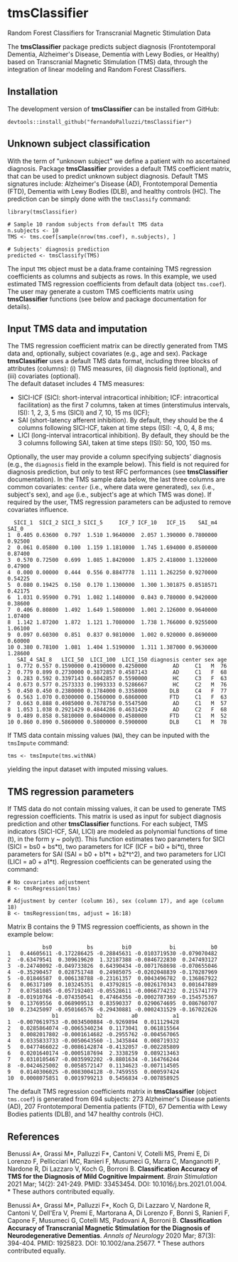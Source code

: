 # tmsClassifier
Random Forest Classifiers for Transcranial Magnetic Stimulation Data

The **tmsClassifier** package predicts subject diagnosis (Frontotemporal Dementia, Alzheimer's Disease, Dementia with Lewy Bodies, or Healthy) based on Transcranial Magnetic Stimulation (TMS) data, through the integration of linear modeling and Random Forest Classifiers.

## Installation

The development version of **tmsClassifier** can be installed from GitHub:

```{r, eval = FALSE}
devtools::install_github("fernandoPalluzzi/tmsClassifier")
```

## Unknown subject classification

With the term of "unknown subject" we define a patient with no ascertained diagnosis. Package **tmsClassifier** provides a default TMS coefficient matrix, that can be used to predict unknown subject diagnosis.
Default TMS signatures include: Alzheimer's Disease (AD), Frontotemporal Dementia (FTD), Dementia with Lewy Bodies (DLB), and healthy controls (HC).
The prediction can be simply done with the `tmsClassify` command:

```{r, eval = FALSE}
library(tmsClassifier)

# Sample 10 random subjects from default TMS data
n.subjects <- 10
TMS <- tms.coef[sample(nrow(tms.coef), n.subjects), ]

# Subjects' diagnosis prediction
predicted <- tmsClassify(TMS)
```

The input `TMS` object must be a data.frame containing TMS regression coefficients as columns and subjects as rows. In this example, we used estimated TMS regression coefficients from default data (object `tms.coef`). The user may generate a custom TMS coefficients matrix using **tmsClassifier** functions (see below and package documentation for details).

## Input TMS data and imputation

The TMS regression coefficient matrix can be directly generated from TMS data and, optionally, subject covariates (e.g., age and sex). Package **tmsClassifier** uses a default TMS data format, including three blocks of attributes (columns): (i) TMS measures, (ii) diagnosis field (optional), and (iii) covariates (optional).  
The default dataset includes 4 TMS measures:
- SICI-ICF (SICI: short-interval intracortical inhibition; ICF: intracortical facilitation) as the first 7 columns, taken at times (interstimulus intervals, ISI): 1, 2, 3, 5 ms (SICI) and 7, 10, 15 ms (ICF);
- SAI (short-latency afferent inhibition). By default, they should be the 4 columns following SICI-ICF, taken at time steps (ISI): -4, 0, 4, 8 ms;
- LICI (long-interval intracortical inhibition). By default, they should be the 3 columns following SAI, taken at time
steps (ISI): 50, 100, 150 ms.  

Optionally, the user may provide a column specifying subjects' diagnosis (e.g., the `diagnosis` field in the example below). This field is not required for diagnosis prediction, but only to test RFC performances (see **tmsClassifier** documentation). In the TMS sample data below, the last three columns are common covariates: `center` (i.e., where data were generated), `sex` (i.e., subject's sex), and `age` (i.e., subject's age at which TMS was done). If required by the user, TMS regression parameters can be adjusted to remove covariates influence.

```{r, eval = FALSE}
  SICI_1  SICI_2 SICI_3 SICI_5     ICF_7 ICF_10   ICF_15    SAI_m4   SAI_0
1  0.405 0.63600  0.797  1.510 1.9640000  2.057 1.390000 0.7800000 0.92500
2  0.061 0.05800  0.100  1.159 1.1810000  1.745 1.694000 0.8500000 0.87400
3  0.570 0.72500  0.699  1.085 1.8420000  1.875 2.418000 1.1320000 0.47900
4  0.000 0.00000  0.444  0.556 0.8847778  1.111 1.262250 0.9270000 0.54225
5  0.080 0.19425  0.150  0.170 1.1300000  1.300 1.301875 0.8518571 0.42175
6  1.031 0.95900  0.791  1.082 1.1480000  0.843 0.780000 0.9420000 0.38600
7  0.406 0.80800  1.492  1.649 1.5080000  1.001 2.126000 0.9640000 1.07400
8  1.142 1.87200  1.872  1.121 1.7080000  1.738 1.766000 0.9255000 1.06100
9  0.097 0.60300  0.851  0.837 0.9810000  1.002 0.920000 0.8690000 0.60000
10 0.380 0.78100  1.081  1.404 1.5190000  1.311 1.387000 0.9630000 1.28600
   SAI_4 SAI_8   LICI_50  LICI_100  LICI_150 diagnosis center sex age
1  0.772 0.557 0.1590000 0.4190000 0.4250000        AD     C1   M  76
2  0.779 0.899 0.2730000 0.3872857 0.4587143        AD     C1   F  68
3  0.283 0.592 0.3397143 0.6042857 0.5590000        HC     C3   F  63
4  0.673 0.577 0.2573333 0.1993333 0.5286667        HC     C2   M  76
5  0.450 0.450 0.2380000 0.1784000 0.3358000       DLB     C4   F  77
6  0.563 1.070 0.0300000 0.1560000 0.6860000       FTD     C1   F  63
7  0.663 0.888 0.4985000 0.7678750 0.5547500        AD     C1   M  57
8  1.053 1.038 0.2921429 0.4844286 0.4631429        AD     C2   F  68
9  0.489 0.858 0.5810000 0.6040000 0.4580000       FTD     C1   M  52
10 0.860 0.890 0.5860000 0.5800000 0.5900000       DLB     C1   M  78
```

If TMS data contain missing values (`NA`), they can be inputed with the `tmsImpute` command:

```{r, eval = FALSE}
tms <- tmsImpute(tms.withNA)
```

yielding the input dataset with imputed missing values. 

##  TMS regression parameters

If TMS data do not contain missing values, it can be used to generate TMS regression coefficients. This matrix is used as input for subject diagnosis prediction and other **tmsClassifier** functions. For each subject, TMS indicators (SICI-ICF, SAI, LICI) are modeled as polynomial functions of time (t), in the form y ~ poly(t). This function estimates two parameters for SICI (SICI = bs0 + bs\*t), two parameters for ICF (ICF = bi0 + bi\*t), three parameters for SAI (SAI = b0 + b1\*t + b2\*t^2), and two parameters for LICI (LICI = a0 + a1\*t). Regression coefficients can be generated using the command:

```{r, eval = FALSE}
# No covariates adjustment
B <- tmsRegression(tms)

# Adjustment by center (column 16), sex (column 17), and age (column 18)
B <- tmsRegression(tms, adjust = 16:18)
```

Matrix B contains the 9 TMS regression coefficients, as shown in the example below:

```{r, eval = FALSE}
           bs0           bs         bi0            bi           b0
1   0.44605611 -0.172286425 -0.28845631 -0.0103719530 -0.079070482
2  -0.63479541  0.309619620  1.32187388 -0.0846722830  0.247493127
3  -0.24740092 -0.049733826  0.64390434 -0.0071768698 -0.070655046
4  -0.35290457  0.028751748  0.24985075 -0.0202048839 -0.170287969
5  -0.01846587  0.006138788 -0.23161357  0.0043496782  0.136867922
6   0.06317109  0.103245351  0.43792815 -0.0026170343  0.001647889
7   0.07581085 -0.057192403 -0.05528611 -0.0066774232  0.215741779
8  -0.01910764 -0.074350541  0.47464356 -0.0002787369 -0.154575367
9   0.13769556  0.068909513  0.83590337  0.0290674695  0.086760707
10  0.23425097 -0.050166576 -0.29430881 -0.0002431529 -0.167022626
              b1            b2         a0           a1
1  -0.0070619753 -0.0034500884 -0.9269894  0.011129428
2   0.0285864074 -0.0065340234  0.1173041  0.061815564
3   0.0082017802 -0.0001614682 -0.2955762 -0.004567065
4   0.0335833733 -0.0050643560 -1.3435844  0.008719332
5   0.0477466022 -0.0086142874 -0.4132057 -0.002285809
6   0.0201640174 -0.0005187694  2.3338259  0.089213463
7   0.0310105467 -0.0035992202 -9.8801634 -0.164766244
8  -0.0424625002  0.0058572147  0.1134623 -0.007114505
9   0.0140306025 -0.0083004128 -0.7459555  0.000597424
10  0.0008075851  0.0019799213  0.5456834 -0.007858925
```

The default TMS regression coefficients matrix in **tmsClassifier** (object `tms.coef`) is generated from 694 subjects: 273 Alzheimer's Disease patients (AD), 207 Frontotemporal Dementia patients (FTD), 67 Dementia with Lewy Bodies patients (DLB), and 147 healthy controls (HC).

## References

Benussi A*, Grassi M*, Palluzzi F*, Cantoni V, Cotelli MS, Premi E, Di Lorenzo F, Pellicciari MC, Ranieri F, Musumeci G, Marra C, Manganotti P, Nardone R, Di Lazzaro V, Koch G, Borroni B. **Classification Accuracy of TMS for the Diagnosis of Mild Cognitive Impairment**. *Brain Stimulation* 2021 Mar; 14(2):
241-249. PMID: 33453454. DOI: 10.1016/j.brs.2021.01.004. * These authors contributed equally.

Benussi A*, Grassi M*, Palluzzi F*, Koch G, Di Lazzaro V, Nardone R, Cantoni V, Dell'Era V, Premi E, Martorana A, Di Lorenzo F, Bonnì S, Ranieri F, Capone F, Musumeci G, Cotelli MS, Padovani A, Borroni B. **Classification Accuracy of Transcranial Magnetic Stimulation for the Diagnosis of
Neurodegenerative Dementias**. *Annals of Neurology* 2020 Mar; 87(3): 394-404. PMID: 1925823. DOI: 10.1002/ana.25677.  * These authors contributed equally.


